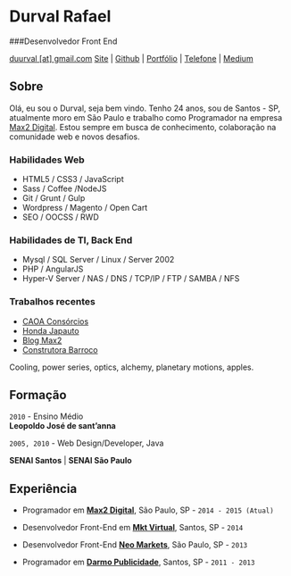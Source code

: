 # Durval Rafael

###Desenvolvedor Front End

[duurval [at] gmail.com](mailto:duurval@gmail.com) [Site](http://durvalrafael.com.br/) | [Github](http://github.com/durvalrafael) | [Portfólio](http://behance.net/durval) | [Telefone](tel:+5513988108860) | 
[Medium](https://medium.com/@durval)


## Sobre

Olá, eu sou o Durval, seja bem vindo.
Tenho 24 anos, sou de Santos - SP, atualmente moro em São Paulo e  trabalho como Programador na empresa [Max2 Digital](http://www.max2digital.com.br). Estou sempre em busca de conhecimento, colaboração na comunidade web e novos desafios.

### Habilidades Web

*   HTML5 / CSS3 / JavaScript
*   Sass / Coffee /NodeJS
*   Git / Grunt / Gulp
*   Wordpress / Magento / Open Cart
*   SEO / OOCSS / RWD  

### Habilidades de TI, Back End

*   Mysql / SQL Server / Linux / Server 2002
*   PHP / AngularJS
*   Hyper-V Server / NAS / DNS / TCP/IP / FTP / SAMBA / NFS

### Trabalhos recentes
* [CAOA Consórcios](www.caoaconsorcios.com.br)
* [Honda Japauto](http://www.ofertasjapauto.com.br/)
* [Blog Max2](http://www.max2digital.com.br/blog)
* [Construtora Barroco](http://www.construtorabarroco.com.br)

Cooling, power series, optics, alchemy, planetary motions, apples.

## Formação

`2010` - Ensino Médio  
 **Leopoldo José de sant’anna**

`2005, 2010` - Web Design/Developer, Java  

 **SENAI Santos** | **SENAI São Paulo**

## Experiência

*   Programador em **[Max2 Digital](http://max2digital.com.br/)**, São Paulo, SP - `2014 - 2015 (Atual)`

*   Desenvolvedor Front-End em **[Mkt Virtual](http://mktvirtual.com.br/)**, Santos, SP - `2014`

*   Desenvolvedor Front-End **[Neo Markets](http://neomarkets.com.br/)**, São Paulo, SP - `2013`

*   Programador em **[Darmo Publicidade](http://darmopublicidade.com.br/)**, Santos, SP - `2011 - 2013`
